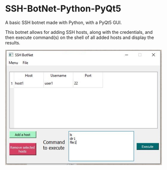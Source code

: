 # SSH-BotNet-Python-PyQt5
A basic SSH botnet made with Python, with a PyQt5 GUI.

This botnet allows for adding SSH hosts, along with the credentials, and then execute command(s) on the shell of all added hosts and display the results.

![Screenshot of the program](https://raw.githubusercontent.com/Hodaifa98/SSH-BotNet-Python-PyQt5/main/ssh_botnet_screenshot.JPG)
